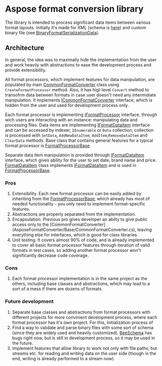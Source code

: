 # Aspose format conversion library

The library is intended to process significant data items between various format layouts. Initially it's made for XML 
(schema is [here](AsposeFormatConverter/FormatProcessors/XML/XmlFormatSchema.xsd)) and custom binary file (see 
[BinaryFormatSerializationData](AsposeFormatConverter/FormatProcessors/Binary/BinaryFormatSerializationData.cs)).

## Architecture

In general, the idea was to maximally hide the implementation from the user and work heavily with abstractions to ease the 
development process and provide extensibility.

All format processors, which implement features for data manipulation, are populated by main
[CommonFormatConverter](AsposeFormatConverter/Base/CommonFormatConverter.cs) class using `CreateFormatProcessor` method. Also, 
it has higl-level `Convert` method to transofrm data between formats in case user doesn't need any intermidiate manipulation. 
It implements [ICommonFormatConverter](AsposeFormatConverter/Base/Interfaces/ICommonFormatConverter.cs) interface, which is
hidden from the user and used for development process only.

Each format processor is implementing [IFormatProcessor](AsposeFormatConverter/Base/Interfaces/IFormatProcessor.cs) interface, 
through wich users are interacting with an instance: manipulating data and processing files. Data items are implementing
[IFormatDataItem](AsposeFormatConverter/Base/Interfaces/IFormatDataItem.cs) interface and can be accessed by indexer,
`IEnumerable` or `Data` collection; collection is processed with `SetData`, `AddNewDataItem`, `AddItem`,`RemoveDataItem` and 
`ClearData` methods. Base class that contains general features for a typical format processor is 
[FormatProcessorBase](AsposeFormatConverter/Base/Abstracts/FormatProcessorBase.cs).

Separate data item manipulation is provided through [IFormatDataItem](AsposeFormatConverter/Base/Interfaces/IFormatDataItem.cs) 
interface, which gives ability for the user to set date, brand name and price. 
[FormatDataItem](AsposeFormatConverter/Base/FormatDataItem.cs) class implements 
[IFormatDataItem](AsposeFormatConverter/Base/Interfaces/IFormatDataItem.cs) and is used in 
[FormatProcessorBase](AsposeFormatConverter/Base/Abstracts/FormatProcessorBase.cs).

### Pros

1. Extensibility. Each new format processor can be easily added by inheriting from the 
[FormatProcessorBase](AsposeFormatConverter/Base/Abstracts/FormatProcessorBase.cs), which already has most of needed
functionality - you only need to implement format-specific features.
2. Abstractions are properly separated from the implementation.
3. Encapsulation. Previous pro gives developer an abilty to give public access only to the [CommonFormatConverter]
(AsposeFormatConverter/Base/CommonFormatConverter.cs), leaving everything else for interfaces, which is good for class 
libraries.
4. Unit testing. It covers almost 90% of code, and is already implemented to cover all basic format processor features 
through iteration of valid formats in test cases, so adding another format processor won't significantly decrease code coverage.

### Cons

1. Each format processor implementation is in the same project as the others, including base classes and abstractions, which may 
lead to a sort of a mess if there are dozens of formats.

### Future development

1. Separate base classes and abstractions from format processors with different projects for more convinient development
process, where each format processor has it's own project. For this, initialization process of 
2. Find a way to validate and parse binary files with some sort of schema (since they are widely used and heavily customized). 
[BeeSchema](https://github.com/Epidal/BeeSchema) has bugs right now, but is still in development process, so it may be used in 
the future.
3. Implement features that allow library to work not only with file paths, but streams etc. for reading and writing data on the
user side (though in the end, writing is already performed to a stream now).
